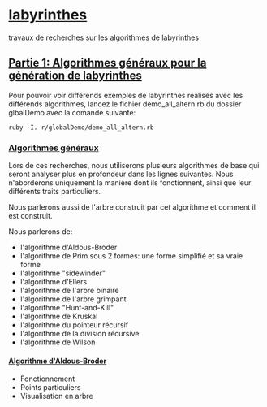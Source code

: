 # <u>labyrinthes</u>
travaux de recherches sur les algorithmes de labyrinthes

## <u>Partie 1: Algorithmes généraux pour la génération de labyrinthes</u>

Pour pouvoir voir différends exemples de labyrinthes réalisés avec les différends algorithmes, lancez le fichier demo_all_altern.rb du dossier glbalDemo avec la comande suivante: 

`ruby -I. r/globalDemo/demo_all_altern.rb`

### <u>Algorithmes généraux</u>

Lors de ces recherches, nous utiliserons plusieurs algorithmes de base qui seront analyser plus en profondeur dans les lignes suivantes. Nous n'aborderons uniquement la manière dont ils fonctionnent, ainsi que leur différents traits particuliers.

Nous parlerons aussi de l'arbre construit par cet algorithme et comment il est construit.

Nous parlerons de:
- l'algorithme d'Aldous-Broder
- l'algorithme de Prim sous 2 formes: une forme simplifié et sa vraie forme
- l'algorithme "sidewinder"
- l'algorithme d'Ellers
- l'algorithme de l'arbre binaire
- l'algorithme de l'arbre grimpant
- l'algorithme "Hunt-and-Kill"
- l'algorithme de Kruskal
- l'algorithme du pointeur récursif
- l'algorithme de la division récursive
- l'algorithme de Wilson

#### <u>Algorithme d'Aldous-Broder</u>

- Fonctionnement
- Points particuliers
- Visualisation en arbre